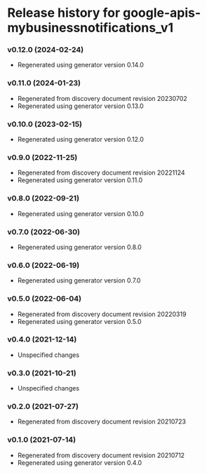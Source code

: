 # Release history for google-apis-mybusinessnotifications_v1

### v0.12.0 (2024-02-24)

* Regenerated using generator version 0.14.0

### v0.11.0 (2024-01-23)

* Regenerated from discovery document revision 20230702
* Regenerated using generator version 0.13.0

### v0.10.0 (2023-02-15)

* Regenerated using generator version 0.12.0

### v0.9.0 (2022-11-25)

* Regenerated from discovery document revision 20221124
* Regenerated using generator version 0.11.0

### v0.8.0 (2022-09-21)

* Regenerated using generator version 0.10.0

### v0.7.0 (2022-06-30)

* Regenerated using generator version 0.8.0

### v0.6.0 (2022-06-19)

* Regenerated using generator version 0.7.0

### v0.5.0 (2022-06-04)

* Regenerated from discovery document revision 20220319
* Regenerated using generator version 0.5.0

### v0.4.0 (2021-12-14)

* Unspecified changes

### v0.3.0 (2021-10-21)

* Unspecified changes

### v0.2.0 (2021-07-27)

* Regenerated from discovery document revision 20210723

### v0.1.0 (2021-07-14)

* Regenerated from discovery document revision 20210712
* Regenerated using generator version 0.4.0

